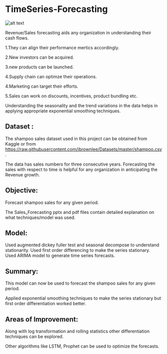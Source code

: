 # TimeSeries-Forecasting

![alt text](https://3qeqpr26caki16dnhd19sv6by6v-wpengine.netdna-ssl.com/wp-content/uploads/2018/08/Line-Plot-of-Monthly-Car-Sales.png)

Revenue/Sales forecasting aids any organization in understanding their cash flows. 

1.They can align their performance mertics accordingly. 

2.New investors can be acquired.

3.new products can be launched. 

4.Supply chain can optimze their operations. 

4.Marketing can target their efforts. 

5.Sales can work on discounts, incentives, product bundling etc. 

Understanding the seasonality and the trend variations in the data helps in applying appropriate exponential smoothing techniques. 

## Dataset : 

The shampoo sales dataset used in this project can be obtained from Kaggle or from https://raw.githubusercontent.com/jbrownlee/Datasets/master/shampoo.csv.

The data has sales numbers for three consecutive years. Forecasting the sales with respect to time is helpful for any organization in anticipating the Revenue growth.

## Objective:

Forecast shampoo sales for any given period.

The Sales_Forecasting pptx and pdf files contain detailed explanation on what techniques/model was used. 

## Model:

Used augmented dickey fuller test and seasonal decompose to understand stationarity. Used first order differencing to make the series stationary. Used ARIMA model to generate time series forecasts. 

## Summary:

This model can now be used to forecast the shampoo sales for any given period.

Applied exponential smoothing techniques to make the series stationary but first order differentiation worked better. 

## Areas of Improvement:

Along with log transformation and rolling statistics other differentiation techniques can be explored.

Other algorithms like LSTM, Prophet can be used to optimize the forecasts.  


